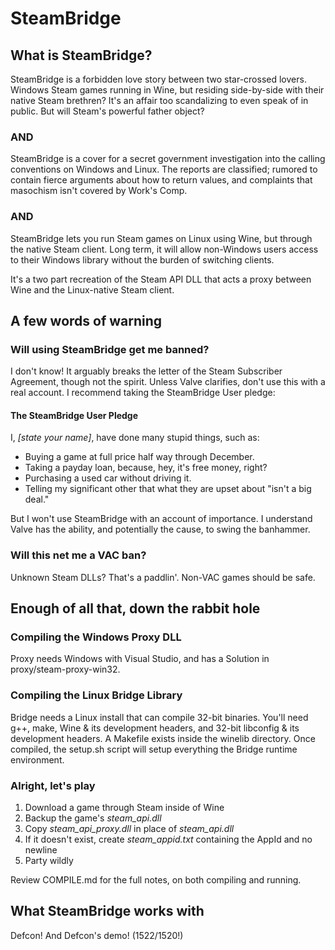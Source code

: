 # SteamBridge

## What is SteamBridge?

SteamBridge is a forbidden love story between two star-crossed lovers.
Windows Steam games running in Wine, but residing side-by-side with
their native Steam brethren?  It's an affair too scandalizing to even
speak of in public.  But will Steam's powerful father object?

### AND

SteamBridge is a cover for a secret government investigation into the
calling conventions on Windows and Linux.  The reports are classified;
rumored to contain fierce arguments about how to return values, and
complaints that masochism isn't covered by Work's Comp.

### AND

SteamBridge lets you run Steam games on Linux using Wine, but through
the native Steam client.  Long term, it will allow non-Windows users
access to their Windows library without the burden of switching clients.

It's a two part recreation of the Steam API DLL that acts a proxy between
Wine and the Linux-native Steam client.

## A few words of warning

### Will using SteamBridge get me banned?

I don't know!  It arguably breaks the letter of the Steam Subscriber
Agreement, though not the spirit.  Unless Valve clarifies, don't use
this with a real account.  I recommend taking the SteamBridge User pledge:

#### The SteamBridge User Pledge

I, *[state your name]*, have done many stupid things, such as:

* Buying a game at full price half way through December.
* Taking a payday loan, because, hey, it's free money, right?
* Purchasing a used car without driving it.
* Telling my significant other that what they are upset about "isn't a
  big deal."

But I won't use SteamBridge with an account of importance.  I understand
Valve has the ability, and potentially the cause, to swing the banhammer.

### Will this net me a VAC ban?

Unknown Steam DLLs?  That's a paddlin'.  Non-VAC games should be safe.

## Enough of all that, down the rabbit hole

### Compiling the Windows Proxy DLL

Proxy needs Windows with Visual Studio, and has a Solution in
proxy/steam-proxy-win32.

### Compiling the Linux Bridge Library

Bridge needs a Linux install that can compile 32-bit binaries.  You'll
need g++, make, Wine & its development headers, and 32-bit libconfig &
its development headers.  A Makefile exists inside the winelib directory.
Once compiled, the setup.sh script will setup everything the Bridge
runtime environment.

### Alright, let's play

1. Download a game through Steam inside of Wine
2. Backup the game's *steam\_api.dll*
3. Copy *steam\_api\_proxy.dll* in place of *steam\_api.dll*
4. If it doesn't exist, create *steam_appid.txt* containing the AppId
and no newline
5. Party wildly

Review COMPILE.md for the full notes, on both compiling and running.

## What SteamBridge works with

Defcon!  And Defcon's demo! (1522/1520!)

